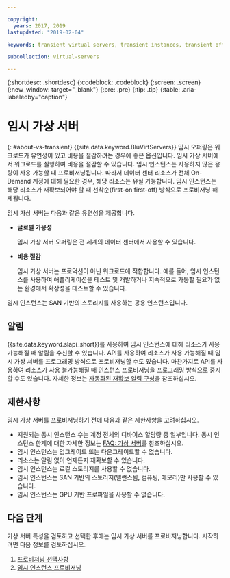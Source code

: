```yaml
---

copyright:
  years: 2017, 2019
lastupdated: "2019-02-04"

keywords: transient virtual servers, transient instances, transient offering, cost savings

subcollection: virtual-servers

---
```


{:shortdesc: .shortdesc}
{:codeblock: .codeblock}
{:screen: .screen}
{:new_window: target="_blank"}
{:pre: .pre}
{:tip: .tip}
{:table: .aria-labeledby="caption"}

# 임시 가상 서버
{: #about-vs-transient}
{{site.data.keyword.BluVirtServers}} 임시 오퍼링은 워크로드가 유연성이 있고 비용을 절감하려는 경우에 좋은 옵션입니다. 임시 가상 서버에서 워크로드를 실행하여 비용을 절감할 수 있습니다. 임시 인스턴스는 사용하지 않은 용량이 사용 가능할 때 프로비저닝됩니다. 따라서 데이터 센터 리소스가 전체 On-Demand 계정에 대해 필요한 경우, 해당 리소스는 유실 가능합니다. 임시 인스턴스는 해당 리소스가 재확보되어야 할 때 선착순(first-on first-off) 방식으로 프로비저닝 해제됩니다.   

임시 가상 서버는 다음과 같은 유연성을 제공합니다.

* **글로벌 가용성**

    임시 가상 서버 오퍼링은 전 세계의 데이터 센터에서 사용할 수 있습니다.

* **비용 절감**

    임시 가상 서버는 프로덕션이 아닌 워크로드에 적합합니다. 예를 들어, 임시 인스턴스를 사용하여 애플리케이션을 테스트 및 개발하거나 지속적으로 가동할 필요가 없는 환경에서 확장성을 테스트할 수 있습니다.

임시 인스턴스는 SAN 기반의 스토리지를 사용하는 공용 인스턴스입니다.

## 알림
{{site.data.keyword.slapi_short}}를 사용하여 임시 인스턴스에 대해 리소스가 사용 가능해질 때 알림을 수신할 수 있습니다. API를 사용하여 리소스가 사용 가능해질 때 임시 가상 서버를 프로그래밍 방식으로 프로비저닝할 수도 있습니다. 마찬가지로 API를 사용하여 리소스가 사용 불가능해질 때 인스턴스 프로비저닝을 프로그래밍 방식으로 중지할 수도 있습니다. 자세한 정보는 [자동화된 재확보 알림 구성](/docs/vsi?topic=virtual-servers-configuring-notifications-for-reclaims-of-transient-virtual-servers)을 참조하십시오.

## 제한사항
임시 가상 서버를 프로비저닝하기 전에 다음과 같은 제한사항을 고려하십시오.

* 지원되는 동시 인스턴스 수는 계정 전체의 디바이스 할당량 중 일부입니다. 동시 인스턴스 한계에 대한 자세한 정보는 [FAQ: 가상 서버](/docs/vsi?topic=virtual-servers-faqs-virtual-servers#concurrent)를 참조하십시오.
* 임시 인스턴스는 업그레이드 또는 다운그레이드할 수 없습니다.
* 리소스는 알림 없이 언제든지 재확보할 수 있습니다.
* 임시 인스턴스는 로컬 스토리지를 사용할 수 없습니다.
* 임시 인스턴스는 SAN 기반의 스토리지(밸런스됨, 컴퓨팅, 메모리)만 사용할 수 있습니다.
* 임시 인스턴스는 GPU 기반 프로파일을 사용할 수 없습니다.


## 다음 단계

가상 서버 특성을 검토하고 선택한 후에는 임시 가상 서버를 프로비저닝합니다. 시작하려면 다음 정보를 검토하십시오.
1. [프로비저닝 선택사항](/docs/vsi?topic=virtual-servers-provisioning-selections)
2. [임시 인스턴스 프로비저닝](/docs/vsi?topic=virtual-servers-ordering-vs-transient)
